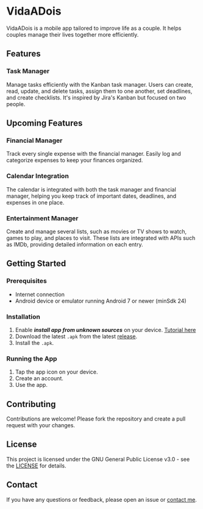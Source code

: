# VidaADois

VidaADois is a mobile app tailored to improve life as a couple. It helps couples manage their lives together more efficiently.

## Features

### Task Manager

Manage tasks efficiently with the Kanban task manager. Users can create, read, update, and delete tasks, assign them to one another, set deadlines, and create checklists. It's inspired by Jira's Kanban but focused on two people.

## Upcoming Features

### Financial Manager

Track every single expense with the financial manager. Easily log and categorize expenses to keep your finances organized.

### Calendar Integration

The calendar is integrated with both the task manager and financial manager, helping you keep track of important dates, deadlines, and expenses in one place.

### Entertainment Manager

Create and manage several lists, such as movies or TV shows to watch, games to play, and places to visit. These lists are integrated with APIs such as IMDb, providing detailed information on each entry.

## Getting Started

### Prerequisites

- Internet connection
- Android device or emulator running Android 7 or newer (minSdk 24)

### Installation

1. Enable ***install app from unknown sources*** on your device. [Tutorial here](https://www.appaloosa.io/blog/guides/how-to-install-apps-from-unknown-sources-in-android)
2. Download the latest `.apk` from the latest [release](https://github.com/lucas-marianno/vida-a-dois/releases).
3. Install the `.apk`.

### Running the App

1. Tap the app icon on your device.
2. Create an account.
3. Use the app.

## Contributing

Contributions are welcome! Please fork the repository and create a pull request with your changes.

## License

This project is licensed under the GNU General Public License v3.0 - see the [LICENSE](https://github.com/lucas-marianno/vida-a-dois/blob/main/LICENSE) for details.

## Contact

If you have any questions or feedback, please open an issue or [contact me](https://linktr.ee/lucasmarianno).
